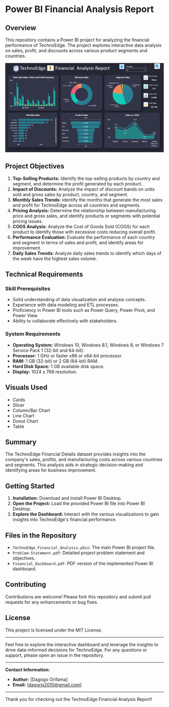 # Power BI Financial Analysis Report

## Overview
This repository contains a Power BI project for analyzing the financial performance of TechnoEdge. The project explores interactive data analysis on sales, profit, and discounts across various product segments and countries.

![TechnoEdge Sales Dashboard](https://github.com/DagogoOrifama/Complete-Power-BI-Projects/blob/f25296b43e8f44e1efa05b4edcce40c820ba9717/power-bi-financial-Analysis-dashboard/Dashboard.png)

## Project Objectives
1. **Top-Selling Products:** Identify the top-selling products by country and segment, and determine the profit generated by each product.
2. **Impact of Discounts:** Analyze the impact of discount bands on units sold and gross sales by product, country, and segment.
3. **Monthly Sales Trends:** Identify the months that generate the most sales and profit for TechnoEdge across all countries and segments.
4. **Pricing Analysis:** Determine the relationship between manufacturing price and gross sales, and identify products or segments with potential pricing issues.
5. **COGS Analysis:** Analyze the Cost of Goods Sold (COGS) for each product to identify those with excessive costs reducing overall profit.
6. **Performance Evaluation:** Evaluate the performance of each country and segment in terms of sales and profit, and identify areas for improvement.
7. **Daily Sales Trends:** Analyze daily sales trends to identify which days of the week have the highest sales volume.

## Technical Requirements
### Skill Prerequisites
- Solid understanding of data visualization and analysis concepts.
- Experience with data modeling and ETL processes.
- Proficiency in Power BI tools such as Power Query, Power Pivot, and Power View.
- Ability to collaborate effectively with stakeholders.

### System Requirements
- **Operating System:** Windows 10, Windows 8.1, Windows 8, or Windows 7 Service Pack 1 (32-bit and 64-bit).
- **Processor:** 1 GHz or faster x86 or x64-bit processor.
- **RAM:** 1 GB (32-bit) or 2 GB (64-bit) RAM.
- **Hard Disk Space:** 1 GB available disk space.
- **Display:** 1024 x 768 resolution.

## Visuals Used
- Cards
- Slicer
- Column/Bar Chart
- Line Chart
- Donut Chart
- Table

## Summary
The TechnoEdge Financial Details dataset provides insights into the company's sales, profits, and manufacturing costs across various countries and segments. This analysis aids in strategic decision-making and identifying areas for business improvement.

## Getting Started
1. **Installation:** Download and install Power BI Desktop.
2. **Open the Project:** Load the provided Power BI file into Power BI Desktop.
3. **Explore the Dashboard:** Interact with the various visualizations to gain insights into TechnoEdge's financial performance.

## Files in the Repository
- `TechnoEdge_Financial_Analysis.pbix`: The main Power BI project file.
- `Problem-Statement.pdf`: Detailed project problem statement and objectives.
- `Financial_Dashboard.pdf`: PDF version of the implemented Power BI dashboard.

## Contributing
Contributions are welcome! Please fork this repository and submit pull requests for any enhancements or bug fixes.

## License
This project is licensed under the MIT License.

---

Feel free to explore the interactive dashboard and leverage the insights to drive data-informed decisions for TechnoEdge. For any questions or support, please open an issue in the repository.

---

**Contact Information:**
- **Author:** [Dagogo Orifama]
- **Email:** [dagoris2010@gmail.com]

---

Thank you for checking out the TechnoEdge Financial Analysis Report!
